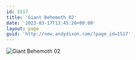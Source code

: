 ```yaml
---
id: 1517
title: 'Giant Behemoth 02'
date: '2023-03-17T13:45:20+00:00'
layout: page
guid: 'http://new.andydixon.com/?page_id=1517'
---
```


![Giant Behemoth 02](https://i0.wp.com/assets.g8x2.ldn.idrivee2-23.com/posters/Giant%20Behemoth%2002%200.jpg?w=1200&ssl=1 "Giant Behemoth 02")